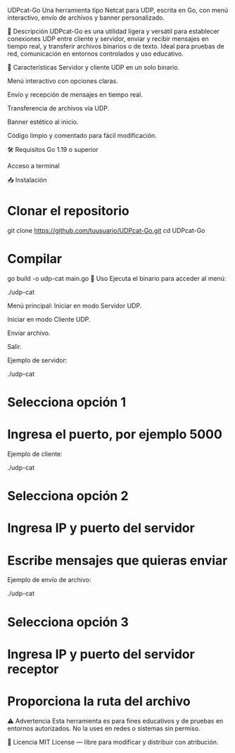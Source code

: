 UDPcat-Go
Una herramienta tipo Netcat para UDP, escrita en Go, con menú interactivo, envío de archivos y banner personalizado.

📌 Descripción
UDPcat-Go es una utilidad ligera y versátil para establecer conexiones UDP entre cliente y servidor, enviar y recibir mensajes en tiempo real, y transferir archivos binarios o de texto.
Ideal para pruebas de red, comunicación en entornos controlados y uso educativo.

🚀 Características
Servidor y cliente UDP en un solo binario.

Menú interactivo con opciones claras.

Envío y recepción de mensajes en tiempo real.

Transferencia de archivos vía UDP.

Banner estético al inicio.

Código limpio y comentado para fácil modificación.

🛠️ Requisitos
Go 1.19 o superior

Acceso a terminal

📥 Instalación

# Clonar el repositorio
git clone https://github.com/tuusuario/UDPcat-Go.git
cd UDPcat-Go

# Compilar
go build -o udp-cat main.go
📌 Uso
Ejecuta el binario para acceder al menú:


./udp-cat

Menú principal:
Iniciar en modo Servidor UDP.

Iniciar en modo Cliente UDP.

Enviar archivo.

Salir.

Ejemplo de servidor:

./udp-cat
# Selecciona opción 1
# Ingresa el puerto, por ejemplo 5000
Ejemplo de cliente:

./udp-cat
# Selecciona opción 2
# Ingresa IP y puerto del servidor
# Escribe mensajes que quieras enviar

Ejemplo de envío de archivo:

./udp-cat
# Selecciona opción 3
# Ingresa IP y puerto del servidor receptor
# Proporciona la ruta del archivo

⚠️ Advertencia
Esta herramienta es para fines educativos y de pruebas en entornos autorizados.
No la uses en redes o sistemas sin permiso.

📄 Licencia
MIT License — libre para modificar y distribuir con atribución.
